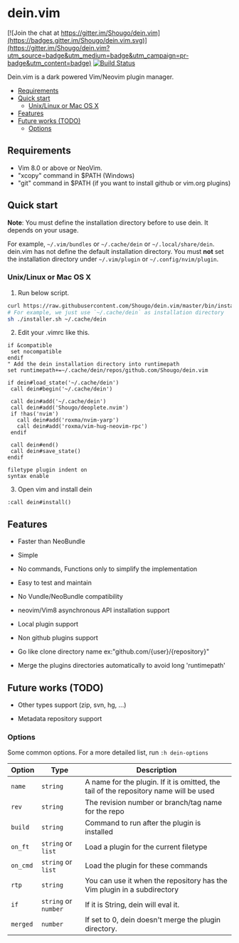 # dein.vim

[![Join the chat at https://gitter.im/Shougo/dein.vim](https://badges.gitter.im/Shougo/dein.vim.svg)](https://gitter.im/Shougo/dein.vim?utm_source=badge&utm_medium=badge&utm_campaign=pr-badge&utm_content=badge) [![Build Status](https://travis-ci.org/Shougo/dein.vim.svg?branch=master)](https://travis-ci.org/Shougo/dein.vim)

Dein.vim is a dark powered Vim/Neovim plugin manager.

<!-- vim-markdown-toc GFM -->

- [Requirements](#requirements)
- [Quick start](#quick-start)
  - [Unix/Linux or Mac OS X](#unixlinux-or-mac-os-x)
- [Features](#features)
- [Future works (TODO)](#future-works-todo)
  - [Options](#options)

<!-- vim-markdown-toc -->

## Requirements

- Vim 8.0 or above or NeoVim.
- "xcopy" command in $PATH (Windows)
- "git" command in $PATH (if you want to install github or vim.org plugins)

## Quick start

**Note**: You must define the installation directory before to use dein.  It
depends on your usage.

For example, `~/.vim/bundles` or `~/.cache/dein` or `~/.local/share/dein`.
dein.vim has not define the default installation directory.
You must **not** set the installation directory under `~/.vim/plugin` or
`~/.config/nvim/plugin`.

### Unix/Linux or Mac OS X

1. Run below script.

```sh
curl https://raw.githubusercontent.com/Shougo/dein.vim/master/bin/installer.sh > installer.sh
# For example, we just use `~/.cache/dein` as installation directory
sh ./installer.sh ~/.cache/dein
```

2. Edit your .vimrc like this.

```vim
if &compatible
 set nocompatible
endif
" Add the dein installation directory into runtimepath
set runtimepath+=~/.cache/dein/repos/github.com/Shougo/dein.vim

if dein#load_state('~/.cache/dein')
 call dein#begin('~/.cache/dein')

 call dein#add('~/.cache/dein')
 call dein#add('Shougo/deoplete.nvim')
 if !has('nvim')
   call dein#add('roxma/nvim-yarp')
   call dein#add('roxma/vim-hug-neovim-rpc')
 endif

 call dein#end()
 call dein#save_state()
endif

filetype plugin indent on
syntax enable
```

3. Open vim and install dein

```vim
:call dein#install()
```

## Features

- Faster than NeoBundle

- Simple

- No commands, Functions only to simplify the implementation

- Easy to test and maintain

- No Vundle/NeoBundle compatibility

- neovim/Vim8 asynchronous API installation support

- Local plugin support

- Non github plugins support

- Go like clone directory name ex:"github.com/{user}/{repository}"

- Merge the plugins directories automatically to avoid long 'runtimepath'

## Future works (TODO)

- Other types support (zip, svn, hg, ...)

- Metadata repository support

### Options

Some common options. For a more detailed list, run `:h dein-options`

| Option   | Type                 | Description                                                                           |
| -------- | -------------------- | ------------------------------------------------------------------------------------- |
| `name`   | `string`             | A name for the plugin. If it is omitted, the tail of the repository name will be used |
| `rev`    | `string`             | The revision number or branch/tag name for the repo                                   |
| `build`  | `string`             | Command to run after the plugin is installed                                          |
| `on_ft`  | `string` or `list`   | Load a plugin for the current filetype                                                |
| `on_cmd` | `string` or `list`   | Load the plugin for these commands                                                    |
| `rtp`    | `string`             | You can use it when the repository has the Vim plugin in a subdirectory               |
| `if`     | `string` or `number` | If it is String, dein will eval it.                                                   |
| `merged` | `number`             | If set to 0, dein doesn't merge the plugin directory.                                 |
